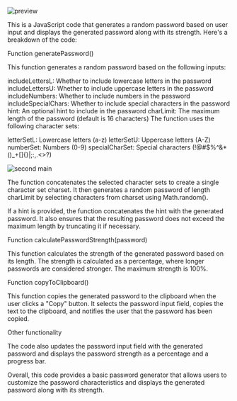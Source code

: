 ![preview](https://github.com/Prince07746/password-generator/assets/98363125/2c4429bc-9f65-4525-af49-7de3f87b6f3c)


This is a JavaScript code that generates a random password based on user input and displays the generated password along with its strength. Here's a breakdown of the code:

Function generatePassword()

This function generates a random password based on the following inputs:

includeLettersL: Whether to include lowercase letters in the password
includeLettersU: Whether to include uppercase letters in the password
includeNumbers: Whether to include numbers in the password
includeSpecialChars: Whether to include special characters in the password
hint: An optional hint to include in the password
charLimit: The maximum length of the password (default is 16 characters)
The function uses the following character sets:

letterSetL: Lowercase letters (a-z)
letterSetU: Uppercase letters (A-Z)
numberSet: Numbers (0-9)
specialCharSet: Special characters (!@#$%^&*()_+[]{}|;:,.<>?)

![second main](https://github.com/Prince07746/password-generator/assets/98363125/46a2aaed-56eb-489b-9ac5-3bdf6c348638)

The function concatenates the selected character sets to create a single character set charset. It then generates a random password of length charLimit by selecting characters from charset using Math.random().

If a hint is provided, the function concatenates the hint with the generated password. It also ensures that the resulting password does not exceed the maximum length by truncating it if necessary.

Function calculatePasswordStrength(password)

This function calculates the strength of the generated password based on its length. The strength is calculated as a percentage, where longer passwords are considered stronger. The maximum strength is 100%.

Function copyToClipboard()

This function copies the generated password to the clipboard when the user clicks a "Copy" button. It selects the password input field, copies the text to the clipboard, and notifies the user that the password has been copied.

Other functionality

The code also updates the password input field with the generated password and displays the password strength as a percentage and a progress bar.

Overall, this code provides a basic password generator that allows users to customize the password characteristics and displays the generated password along with its strength.
